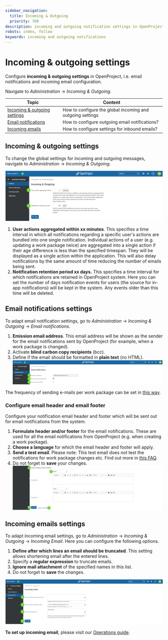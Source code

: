```yaml
---
sidebar_navigation:
  title: Incoming & Outgoing
  priority: 760
description: incoming and outgoing notification settings in OpenProject.
robots: index, follow
keywords: incoming and outgoing notifications
---
```

# Incoming & outgoing settings

Configure **incoming & outgoing settings** in OpenProject, i.e. email notifications and incoming email configuration.

Navigate to *Administration* -> *Incoming & Outgoing*.

| Topic                                                        | Content                                                    |
| ------------------------------------------------------------ | ---------------------------------------------------------- |
| [Incoming & outgoing settings](https://github.com/opf/openproject/blob/release/12.0/docs/system-admin-guide/incoming-&-outgoing/README.md) | How to configure the global incoming and outgoing settings |
| [Email notifications](https://github.com/opf/openproject/blob/release/12.0/docs/system-admin-guide/incoming-&-outgoing/README.md#email-notifications-settings) | How to configure outgoing email notifications?             |
| [Incoming emails](https://github.com/opf/openproject/blob/release/12.0/docs/system-admin-guide/incoming-&-outgoing/README.md#incoming-emails-settings) | How to configure settings for inbound emails?              |

## Incoming & outgoing settings

To change the global settings for incoming and outgoing messages, navigate to *Administration* -> *Incoming & Outgoing*.

![image-20211129133408193](image-20211129133408193.png)

1. **User actions aggregated within xx minutes**. This specifies a time interval in which all notifications regarding a specific user's actions are bundled into one single notification. Individual actions of a user (e.g. updating a work package twice) are aggregated into a single action if their age difference is less than the specified timespan. They will be displayed as a single action within the application. This will also delay notifications by the same amount of time reducing the number of emails being sent.
2. **Notification retention period xx days.** This specifies a time interval for which notifications are retained in OpenProject system. Here you can set the number of days notification events for users (the source for in-app notifications) will be kept in the system. Any events older than this time will be deleted.

## Email notifications settings

To adapt email notification settings, go to *Administration* -> *Incoming & Outgoing* -> *Email notifications*.

1. **Emission email address**. This email address will be shown as the sender for the email notifications sent by OpenProject (for example, when a work package is changed).
2. Activate **blind carbon copy recipients** (bcc).
3. Define if the email should be formatted in **plain text** (no HTML).![image-20211129135301400](image-20211129135301400.png)

The frequency of sending e-mails per work package can be set in [this way](https://github.com/opf/openproject/blob/release/12.0/docs/system-admin-guide/system-settings/display-settings/#time-and-date-formatting,-aggregation-of-changes-in-activity).

### Configure email header and email footer

Configure your notification email header and footer which will be sent out for email notifications from the system.

1. **Formulate header and/or footer** for the email notifications. These are used for all the email notifications from OpenProject (e.g. when creating a work package).
2. **Choose a language** for which the email header and footer will apply.
3. **Send a test email**. Please note: This test email does *not* test the notifications for work package changes etc. Find out more in [this FAQ](https://github.com/opf/openproject/blob/release/12.0/installation-and-operations/installation-faq#i-dont-receive-emails-test-email-works-fine-but-not-the-one-for-work-package-updates).
4. Do not forget to **save** your changes.![image-20211129135851860](image-20211129135851860.png)

## Incoming emails settings

To adapt incoming email settings, go to *Administration* -> *Incoming & Outgoing* -> *Incoming Email*. Here you can configure the following options.

1. **Define after which lines an email should be truncated**. This setting allows shortening email after the entered lines.
2. Specify a **regular expression** to truncate emails.
3. **Ignore mail attachment** of the specified names in this list.
4. Do not forget to **save** the changes.

![image-20211129140341687](image-20211129140341687.png)

**To set up incoming email**, please visit our [Operations guide](https://github.com/opf/openproject/blob/release/12.0/docs/installation-and-operations/configuration/incoming-emails).